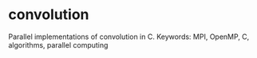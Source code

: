 # convolution
Parallel implementations of convolution in C. Keywords: MPI, OpenMP, C, algorithms, parallel computing
